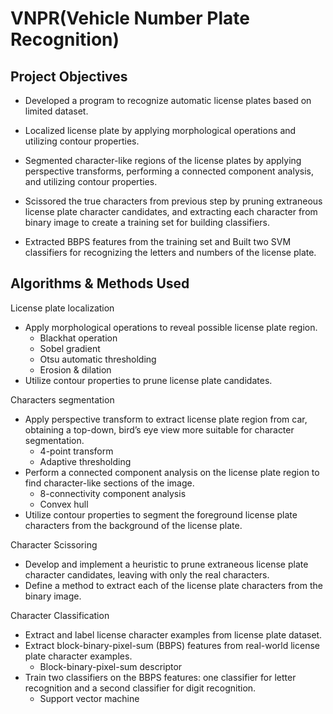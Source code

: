 # VNPR(Vehicle Number Plate Recognition)
## Project Objectives

* Developed a program to recognize automatic license plates based on limited dataset.

* Localized license plate by applying morphological operations and utilizing contour properties.

* Segmented character-like regions of the license plates by applying perspective transforms, performing a connected component analysis, and utilizing contour properties.

* Scissored the true characters from previous step by pruning extraneous license plate character candidates, and extracting each character from binary image to create a training set for building classifiers.

* Extracted BBPS features from the training set and Built two SVM classifiers for recognizing the letters and numbers of the license plate.

## Algorithms & Methods Used

License plate localization
  * Apply morphological operations to reveal possible license plate region.
    * Blackhat operation
    * Sobel gradient
    * Otsu automatic thresholding
    * Erosion & dilation
  * Utilize contour properties to prune license plate candidates.

Characters segmentation
 * Apply perspective transform to extract license plate region from car, obtaining a top-down, bird’s eye view more suitable for character segmentation.
   * 4-point transform
   * Adaptive thresholding
 * Perform a connected component analysis on the license plate region to find character-like sections of the image.
   * 8-connectivity component analysis
   * Convex hull
 * Utilize contour properties to segment the foreground license plate characters from the background of the license plate.
   
Character Scissoring
 * Develop and implement a heuristic to prune extraneous license plate character candidates, leaving with only the real characters.
 * Define a method to extract each of the license plate characters from the binary image.
   
Character Classification
 * Extract and label license character examples from license plate dataset.
 * Extract block-binary-pixel-sum (BBPS) features from real-world license plate character examples.
   * Block-binary-pixel-sum descriptor
 * Train two classifiers on the BBPS features: one classifier for letter recognition and a second classifier for digit recognition.
   * Support vector machine
